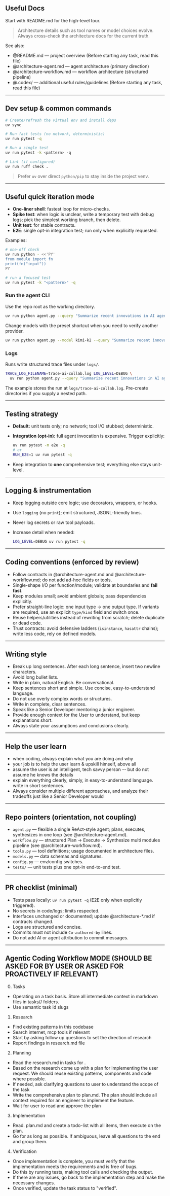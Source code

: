 ## Useful Docs

Start with README.md for the high-level tour.

> Architecture details such as tool names or model choices evolve. Always cross-check the architecture docs for the current truth.

See also:
- @README.md — project overview (Before starting any task, read this file)
- @architecture-agent.md — agent architecture (primary direction)
- @architecture-workflow.md — workflow architecture (structured pipeline)
- @.codex/ — additional useful rules/guidelines (Before starting any task, read this file)

---

## Dev setup & common commands

```bash
# Create/refresh the virtual env and install deps
uv sync

# Run fast tests (no network, deterministic)
uv run pytest -q

# Run a single test
uv run pytest -k <pattern> -q

# Lint (if configured)
uv run ruff check .
```

> Prefer `uv` over direct `python/pip` to stay inside the project venv.

---

## Useful quick iteration mode

* **One-liner shell**: fastest loop for micro-checks.
* **Spike test**: when logic is unclear, write a temporary test with debug logs; pick the simplest working branch, then delete.
* **Unit test**: for stable contracts.
* **E2E**: single opt-in integration test; run only when explicitly requested.

Examples:

  ```bash
  # one-off check
  uv run python - <<'PY'
  from module import fn
  print(fn("input"))
  PY

# run a focused test
uv run pytest -k "<pattern>" -q
```

### Run the agent CLI

Use the repo root as the working directory.

```bash
uv run python agent.py --query "Summarize recent innovations in AI agent collaboration frameworks."
```

Change models with the preset shortcut when you need to verify another provider.

```bash
uv run python agent.py --model kimi-k2 --query "Summarize recent innovations in AI agent collaboration frameworks."
```

### Logs

Runs write structured trace files under `logs/`.

```bash
TRACE_LOG_FILENAME=trace-ai-collab.log LOG_LEVEL=DEBUG \
  uv run python agent.py --query "Summarize recent innovations in AI agent collaboration frameworks."
```

The example stores the run at `logs/trace-ai-collab.log`. Pre-create directories if you supply a nested path.

---

## Testing strategy

* **Default:** unit tests only; no network; tool I/O stubbed; deterministic.
* **Integration (opt-in):** full agent invocation is expensive. Trigger explicitly:

  ```bash
  uv run pytest -m e2e -q
  # or
  RUN_E2E=1 uv run pytest -q
  ```
* Keep integration to **one** comprehensive test; everything else stays unit-level.

---

## Logging & instrumentation

* Keep logging outside core logic; use decorators, wrappers, or hooks.
* Use `logging` (no `print`); emit structured, JSONL-friendly lines.
* Never log secrets or raw tool payloads.
* Increase detail when needed:

  ```bash
  LOG_LEVEL=DEBUG uv run pytest -q
  ```

---

## Coding conventions (enforced by review)

* Follow contracts in @architecture-agent.md and @architecture-workflow\.md; do not add ad-hoc fields or tools.
* Single-shape I/O per function/module; validate at boundaries and **fail fast**.
* Keep modules small; avoid ambient globals; pass dependencies explicitly.
* Prefer straight-line logic: one input type → one output type. If variants are required, use an explicit `type/kind` field and switch once.
* Reuse helpers/utilities instead of rewriting from scratch; delete duplicate or dead code.
* Trust contracts: avoid defensive ladders (`isinstance`, `hasattr` chains); write less code, rely on defined models.

---

## Writing style

- Break up long sentences. After each long sentence, insert two newline characters.
- Avoid long bullet lists.
- Write in plain, natural English. Be conversational.
- Keep sentences short and simple. Use concise, easy-to-understand language.
- Do not use overly complex words or structures.
- Write in complete, clear sentences.
- Speak like a Senior Developer mentoring a junior engineer.
- Provide enough context for the User to understand, but keep explanations short.
- Always state your assumptions and conclusions clearly.
  
---

## Help the user learn

- when coding, always explain what you are doing and why
- your job is to help the user learn & upskill himself, above all
- assume the user is an intelligent, tech savvy person -- but do not assume he knows the details
- explain everything clearly, simply, in easy-to-understand language. write in short sentences.
- Always consider multiple different approaches, and analyze their tradeoffs just like a Senior Developer would

---

## Repo pointers (orientation, not coupling)

* `agent.py` — flexible a single ReAct-style agent; plans, executes, synthesizes in one loop (see @architecture-agent.md).
* `workflow.py` — structured Plan → Execute → Synthesize multi modules pipeline (see @architecture-workflow\.md).
* `tools.py` — tool definitions; usage documented in architecture files.
* `models.py` — data schemas and signatures.
* `config.py` — env/config switches.
* `tests/` — unit tests plus one opt-in end-to-end test.

---

## PR checklist (minimal)

* Tests pass locally: `uv run pytest -q` (E2E only when explicitly triggered).
* No secrets in code/logs; limits respected.
* Interfaces unchanged or documented; update @architecture-\*.md if contracts changed.
* Logs are structured and concise.
* Commits must not include `Co-authored-by` lines.
* Do not add AI or agent attribution to commit messages.

---

## Agentic Coding Workflow MODE (SHOULD BE ASKED FOR BY USER OR ASKED FOR PROACTIVELY IF RELEVANT)

0. Tasks

- Operating on a task basis. Store all intermediate context in markdown files in tasks/<task-id>/ folders.
- Use semantic task id slugs

1. Research

- Find existing patterns in this codebase
- Search internet, mcp tools if relevant
- Start by asking follow up questions to set the direction of research
- Report findings in research.md file

2. Planning

- Read the research.md in tasks for <task-id>.
- Based on the research come up with a plan for implementing the user request. We should reuse existing patterns, components and code where possible.
- If needed, ask clarifying questions to user to understand the scope of the task
- Write the comprehensive plan to plan.md. The plan should include all context required for an engineer to implement the feature.
- Wait for user to read and approve the plan

3. Implementation

- Read. plan.md and create a todo-list with all items, then execute on the plan.
- Go for as long as possible. If ambiguous, leave all questions to the end and group them.

4. Verification

- Once implementation is complete, you must verify that the implementation meets the requirements and is free of bugs.
- Do this by running tests, making tool calls and checking the output.
- If there are any issues, go back to the implementation step and make the necessary changes.
- Once verified, update the task status to "verified".
